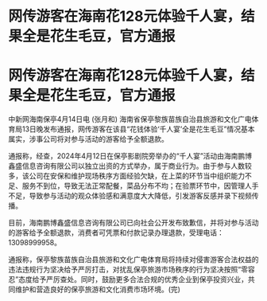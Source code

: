 # 网传游客在海南花128元体验千人宴，结果全是花生毛豆，官方通报

# 网传游客在海南花128元体验千人宴，结果全是花生毛豆，官方通报

中新网海南保亭4月14日电 (张月和)
海南省保亭黎族苗族自治县旅游和文化广电体育局13日晚发布通报，网传游客在该县“花钱体验‘千人宴’全是花生毛豆”情况基本属实，涉事公司将对参与活动的游客给予全额退款。

通报称，经查，2024年4月12日在保亭影剧院旁举办的“千人宴”活动由海南鹏博鑫盛信息咨询有限公司以独立出资的方式举办，属于商业行为。由于参与人数较多，该公司在安保和维护现场秩序方面经验欠缺，在上菜的环节当中组织能力不足、服务不到位，导致无法正常配餐，菜品分布不均；在验票环节中，因管理人手不足，导致参与活动的观众体验感和满意度大大降低，引发游客反感并录下视频传播。

目前，海南鹏博鑫盛信息咨询有限公司已向社会公开发布致歉信，并将对参与活动的游客给予全额退款，消费者可凭票和付款记录办理退款，受理电话：13098999958。

通报称，保亭黎族苗族自治县旅游和文化广电体育局将持续对侵害游客合法权益的违法违规行为坚决给予严厉打击，对扰乱保亭旅游市场秩序的行为坚决按照“零容忍”态度给予严厉查处。同时，鼓励更多合法合规的优秀企业到保亭投资兴业，共同维护和营造良好的保亭旅游和文化消费市场环境。(完)

